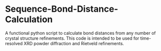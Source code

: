 # Sequence-Bond-Distance-Calculation
A functional python script to calculate bond distances from any number of crystal structure refinements. This code is intended to be used for time-resolved XRD powder diffraction and Rietveld refinements.
